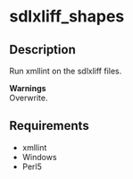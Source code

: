 # sdlxliff_shapes 

## Description  
Run xmllint on the sdlxliff files.  

**Warnings**  
Overwrite.

## Requirements 
- xmllint
- Windows
- Perl5
